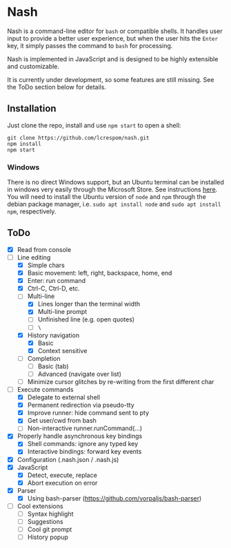 # Nash
Nash is a command-line editor for `bash` or compatible shells. It handles user input to provide a better user experience, but when the user hits the `Enter` key, it simply passes the command to `bash` for processing.

Nash is implemented in JavaScript and is designed to be highly extensible and customizable.

It is currently under development, so some features are still missing. See the ToDo section below for details.

## Installation
Just clone the repo, install and use `npm start` to open a shell:
```
git clone https://github.com/lcrespom/nash.git
npm install
npm start
```

### Windows
There is no direct Windows support, but an Ubuntu terminal can be installed in windows very easily through the Microsoft Store. See instructions [here](https://tutorials.ubuntu.com/tutorial/tutorial-ubuntu-on-windows). You will need to install the Ubuntu version of `node` and `npm` through the debian package manager, i.e. `sudo apt install node` and `sudo apt install npm`, respectively.


## ToDo
- [x] Read from console
- [ ] Line editing
	- [x] Simple chars
	- [x] Basic movement: left, right, backspace, home, end
	- [x] Enter: run command
	- [x] Ctrl-C, Ctrl-D, etc.
	- [ ] Multi-line
		- [x] Lines longer than the terminal width
		- [x] Multi-line prompt
		- [ ] Unfinished line (e.g. open quotes)
		- [ ] `\`
	- [x] History navigation
		- [x] Basic
		- [x] Context sensitive
	- [ ] Completion
		- [ ] Basic (tab)
		- [ ] Advanced (navigate over list)
	- [ ] Minimize cursor glitches by re-writing from the first different char
- [ ] Execute commands
	- [x] Delegate to external shell
	- [x] Permanent redirection via pseudo-tty
	- [x] Improve runner: hide command sent to pty
	- [x] Get user/cwd from bash
	- [ ] Non-interactive runner.runCommand(...)
- [x] Properly handle asynchronous key bindings
	- [x] Shell commands: ignore any typed key
	- [x] Interactive bindings: forward key events
- [x] Configuration (.nash.json / .nash.js)
- [x] JavaScript
	- [x] Detect, execute, replace
	- [x] Abort execution on error
- [x] Parser
	- [x] Using bash-parser (https://github.com/vorpaljs/bash-parser)
- [ ] Cool extensions
	- [ ] Syntax highlight
	- [ ] Suggestions
	- [ ] Cool git prompt
	- [ ] History popup
